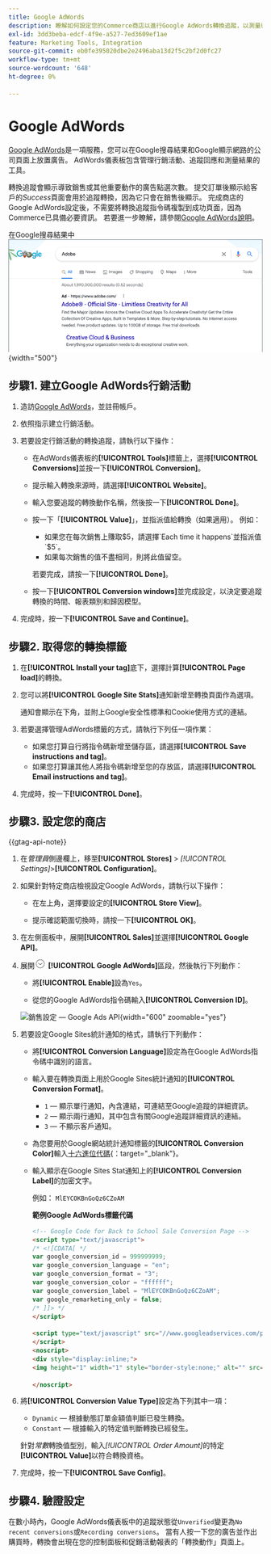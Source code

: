 ```yaml
---
title: Google AdWords
description: 瞭解如何設定您的Commerce商店以進行Google AdWords轉換追蹤，以測量導致銷售或其他寶貴動作的廣告點選次數。
exl-id: 3dd3beba-edcf-4f9e-a527-7ed3609ef1ae
feature: Marketing Tools, Integration
source-git-commit: eb0fe395020dbe2e2496aba13d2f5c2bf2d0fc27
workflow-type: tm+mt
source-wordcount: '648'
ht-degree: 0%

---
```


# Google AdWords

[Google AdWords][1]是一項服務，您可以在Google搜尋結果和Google顯示網路的公司頁面上放置廣告。 AdWords儀表板包含管理行銷活動、追蹤回應和測量結果的工具。

轉換追蹤會顯示導致銷售或其他重要動作的廣告點選次數。 提交訂單後顯示給客戶的&#x200B;_Success_&#x200B;頁面會用於追蹤轉換，因為它只會在銷售後顯示。 完成商店的Google AdWords設定後，不需要將轉換追蹤指令碼複製到成功頁面，因為Commerce已具備必要資訊。 若要進一步瞭解，請參閱[Google AdWords說明][2]。

在Google搜尋結果中![Adobe廣告](./assets/google-adwords-adobe-ad.png){width="500"}

## 步驟1. 建立Google AdWords行銷活動

1. 造訪[Google AdWords][3]，並註冊帳戶。

1. 依照指示建立行銷活動。

1. 若要設定行銷活動的轉換追蹤，請執行以下操作：

   - 在AdWords儀表板的&#x200B;**[!UICONTROL Tools]**&#x200B;標籤上，選擇&#x200B;**[!UICONTROL Conversions]**&#x200B;並按一下&#x200B;**[!UICONTROL Conversion]**。

   - 提示輸入轉換來源時，請選擇&#x200B;**[!UICONTROL Website]**。

   - 輸入您要追蹤的轉換動作名稱，然後按一下&#x200B;**[!UICONTROL Done]**。

   - 按一下「**[!UICONTROL Value]**」，並指派值給轉換（如果適用）。 例如：

      - 如果您在每次銷售上賺取$5，請選擇`Each time it happens`並指派值`$5`。
      - 如果每次銷售的值不盡相同，則將此值留空。

     若要完成，請按一下&#x200B;**[!UICONTROL Done]**。

   - 按一下&#x200B;**[!UICONTROL Conversion windows]**&#x200B;並完成設定，以決定要追蹤轉換的時間、報表類別和歸因模型。

1. 完成時，按一下&#x200B;**[!UICONTROL Save and Continue]**。

## 步驟2. 取得您的轉換標籤

1. 在&#x200B;**[!UICONTROL Install your tag]**&#x200B;底下，選擇計算&#x200B;**[!UICONTROL Page load]**&#x200B;的轉換。

1. 您可以將&#x200B;**[!UICONTROL Google Site Stats]**&#x200B;通知新增至轉換頁面作為選項。

   通知會顯示在下角，並附上Google安全性標準和Cookie使用方式的連結。

1. 若要選擇管理AdWords標籤的方式，請執行下列任一項作業：

   - 如果您打算自行將指令碼新增至儲存區，請選擇&#x200B;**[!UICONTROL Save instructions and tag]**。
   - 如果您打算讓其他人將指令碼新增至您的存放區，請選擇&#x200B;**[!UICONTROL Email instructions and tag]**。

1. 完成時，按一下&#x200B;**[!UICONTROL Done]**。

## 步驟3. 設定您的商店

{{gtag-api-note}}

1. 在&#x200B;_管理員_&#x200B;側邊欄上，移至&#x200B;**[!UICONTROL Stores]** > _[!UICONTROL Settings]_>**[!UICONTROL Configuration]**。

1. 如果針對特定商店檢視設定Google AdWords，請執行以下操作：

   - 在左上角，選擇要設定的&#x200B;**[!UICONTROL Store View]**。

   - 提示確認範圍切換時，請按一下&#x200B;**[!UICONTROL OK]**。

1. 在左側面板中，展開&#x200B;**[!UICONTROL Sales]**&#x200B;並選擇&#x200B;**[!UICONTROL Google API]**。

1. 展開![展開選取器](../assets/icon-display-expand.png) **[!UICONTROL Google AdWords]**&#x200B;區段，然後執行下列動作：

   - 將&#x200B;**[!UICONTROL Enable]**&#x200B;設為`Yes`。

   - 從您的Google AdWords指令碼輸入&#x200B;**[!UICONTROL Conversion ID]**。

   ![銷售設定 — Google Ads API](../configuration-reference/sales/assets/google-api-google-adwords.png){width="600" zoomable="yes"}

1. 若要設定Google Sites統計通知的格式，請執行下列動作：

   - 將&#x200B;**[!UICONTROL Conversion Language]**&#x200B;設定為在Google AdWords指令碼中識別的語言。

   - 輸入要在轉換頁面上用於Google Sites統計通知的&#x200B;**[!UICONTROL Conversion Format]**。

      - `1` — 顯示單行通知，內含連結，可連結至Google追蹤的詳細資訊。
      - `2` — 顯示兩行通知，其中包含有關Google追蹤詳細資訊的連結。
      - `3` — 不顯示客戶通知。

   - 為您要用於Google網站統計通知標籤的&#x200B;**[!UICONTROL Conversion Color]**&#x200B;輸入[十六進位代碼][4]{：target=&quot;_blank&quot;}。

   - 輸入顯示在Google Sites Stat通知上的&#x200B;**[!UICONTROL Conversion Label]**&#x200B;的加密文字。

     例如： `MlEYCOKBnGoQz6CZoAM`

     **範例Google AdWords標籤代碼**

     ```html
     <!-- Google Code for Back to School Sale Conversion Page -->
     <script type="text/javascript">
     /* <![CDATA[ */
     var google_conversion_id = 999999999;
     var google_conversion_language = "en";
     var google_conversion_format = "3";
     var google_conversion_color = "ffffff";
     var google_conversion_label = "MlEYCOKBnGoQz6CZoAM";
     var google_remarketing_only = false;
     /* ]]> */
     </script>
     
     <script type="text/javascript" src="//www.googleadservices.com/pagead/conversion.js">
     </script>
     <noscript>
     <div style="display:inline;">
     <img height="1" width="1" style="border-style:none;" alt="" src="//www.googleadservices.com/pagead/conversion/872829007/?label=MlEYCOKBnGoQz6CZoAM&amp;guid=ON&amp;script=0"/>
     
     </noscript>
     ```

1. 將&#x200B;**[!UICONTROL Conversion Value Type]**&#x200B;設定為下列其中一項：

   - `Dynamic` — 根據動態訂單金額值判斷已發生轉換。
   - `Constant` — 根據輸入的特定值判斷轉換已經發生。

   針對&#x200B;_常數_&#x200B;轉換值型別，輸入&#x200B;_[!UICONTROL Order Amount]_&#x200B;的特定&#x200B;**[!UICONTROL Value]**&#x200B;以符合轉換資格。

1. 完成時，按一下&#x200B;**[!UICONTROL Save Config]**。

## 步驟4. 驗證設定

在數小時內，Google AdWords儀表板中的追蹤狀態從`Unverified`變更為`No recent conversions`或`Recording conversions`。 當有人按一下您的廣告並作出購買時，轉換會出現在您的控制面板和促銷活動報表的「轉換動作」頁面上。

[1]: https://www.google.com/adwords/
[2]: https://support.google.com/adwords/answer/6095821
[3]: https://ads.google.com/
[4]: https://www.w3schools.com/colors/colors_picker.asp

